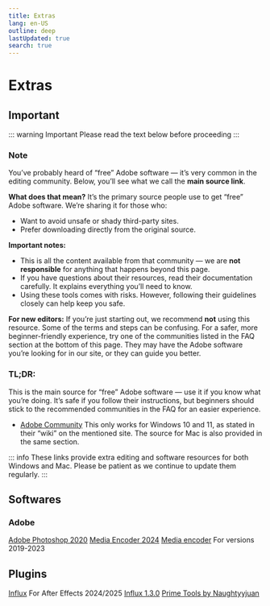 ```yaml
---
title: Extras
lang: en-US
outline: deep
lastUpdated: true
search: true
---
```

# Extras

## Important
::: warning Important
Please read the text below before proceeding
:::

### Note

You’ve probably heard of “free” Adobe software — it’s very common in the editing community. Below, you’ll see what we call the **main source link**.  

**What does that mean?**
It’s the primary source people use to get “free” Adobe software. We’re sharing it for those who:  
- Want to avoid unsafe or shady third-party sites.
- Prefer downloading directly from the original source.

**Important notes:**
- This is all the content available from that community — we are **not responsible** for anything that happens beyond this page.
- If you have questions about their resources, read their documentation carefully. It explains everything you’ll need to know.
- Using these tools comes with risks. However, following their guidelines closely can help keep you safe.

**For new editors:**
If you’re just starting out, we recommend **not** using this resource. Some of the terms and steps can be confusing. For a safer, more beginner-friendly experience, try one of the communities listed in the FAQ section at the bottom of this page. They may have the Adobe software you’re looking for in our site, or they can guide you better.

### **TL;DR:**
This is the main source for “free” Adobe software — use it if you know what you’re doing. It’s safe if you follow their instructions, but beginners should stick to the recommended communities in the FAQ for an easier experience.

- [Adobe Community](https://lemmy.dbzer0.com/c/GenP) This only works for Windows 10 and 11, as stated in their “wiki” on the mentioned site. The source for Mac is also provided in the same section.

::: info
These links provide extra editing and software resources for both Windows and Mac. Please be patient as we continue to update them regularly.
:::

## Softwares

### Adobe

[Adobe Photoshop 2020](https://drive.google.com/file/d/1jsySlrNRn0G8cCT6KS0E-zXYWKa-vktw/view?usp=share_link)
[Media Encoder 2024](https://drive.google.com/file/d/1eJaMQRXtMWb_Gd43m11TfVY-y6yBYGCS/view?usp=drive_link)
[Media encoder](https://drive.google.com/drive/folders/1_SyUVlo8zQ5ZD3pbGkQVrAI1lJq-rKDW) For versions 2019-2023

## Plugins

[Influx](https://www.mediafire.com/file/jdel2679cfk4fps/Influx_v1.4.2_(For_AE_2024_and_2025).rar/file) For After Effects 2024/2025
[Influx 1.3.0](https://drive.google.com/drive/folders/1hPRDLTyoE4GOl6X3CVlwlGh_Mn_6syJb?usp=drive_link)
[Prime Tools by Naughtyyjuan](https://www.mediafire.com/folder/kg1fjc57gp4sj/PrimeTools_By_Naughtyyjuan)

